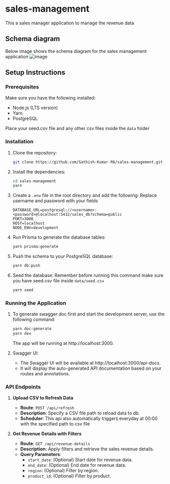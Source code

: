 # sales-management

This a sales manager application to manage the revenue data

## Schema diagram

Below image shows the schema diagram for the sales management application
![image](https://github.com/user-attachments/assets/e2f369c8-71e2-4eb7-acd0-6d67203c2bdb)

## Setup Instructions

### Prerequisites

Make sure you have the following installed:

- Node.js (LTS version)
- Yarn
- PostgreSQL

Place your seed.csv file and any other csv files inside the `data` folder

### Installation

1. Clone the repository:

   ```bash
   git clone https://github.com/Sathish-Kumar-R6/sales-management.git
   ```

2. Install the dependencies:

   ```bash
   cd sales-management
   yarn
   ```

3. Create a `.env` file in the root directory and add the following:
   Replace username and password with your fields

   ```env
   DATABASE_URL=postgresql://<username>:<password>@localhost:5432/sales_db?schema=public
   PORT=3000
   HOST=localhost
   NODE_ENV=development
   ```

4. Run Prisma to generate the database tables:

   ```bash
   yarn prisma:generate
   ```

5. Push the schema to your PostgreSQL database:

   ```bash
   yarn db:push
   ```

6. Seed the database:
   Remember before running this command make sure you have seed.csv file inside `data/seed.csv`
   
   ```bash
   yarn seed
   ```

### Running the Application

1. To generate swagger doc first and start the development server, use the following command:
   
   ```bash
   yarn doc:generate
   yarn dev
   ```

   The app will be running at http://localhost:3000.

3. Swagger UI:

   - The Swagger UI will be available at http://localhost:3000/api-docs.
   - It will display the auto-generated API documentation based on your routes and annotations.

### API Endpoints

1. **Upload CSV to Refresh Data**

   - **Route**: `POST /api/refresh`
   - **Description**: Specify a CSV file path to reload data to db.
   - **Scheduler**: This api also automatically triggers everyday at 00:00 with the specified path to csv file

2. **Get Revenue Details with Filters**

   - **Route**: `GET /api/revenue-details`
   - **Description**: Apply filters and retrieve the sales revenue details.
   - **Query Parameters**:
     - `start_date`: (Optional) Start date for revenue data.
     - `end_date`: (Optional) End date for revenue data.
     - `region`: (Optional) Filter by region.
     - `product_id`: (Optional) Filter by product.
